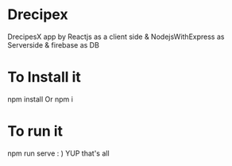 # Drecipex
DrecipesX app by Reactjs as a client side &amp; NodejsWithExpress as Serverside &amp; firebase as DB

# To Install it 

 npm install Or npm i

# To run it

 npm run serve  : ) YUP that's all 
